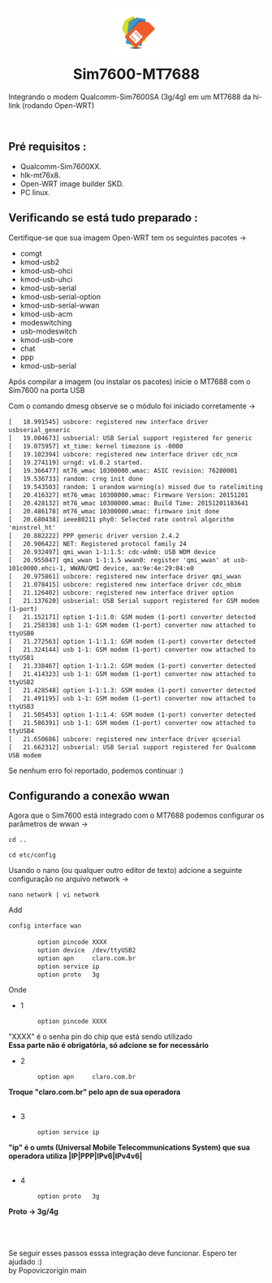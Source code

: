 <h1 align="center">
  <img src="public/sim.jpg" width="100">
  <br>
    Sim7600-MT7688
</h1>
<p>Integrando o modem Qualcomm-Sim7600SA (3g/4g) em um MT7688 da hi-link (rodando Open-WRT)</p>
<br>

## Pré requisitos :
- Qualcomm-Sim7600XX. 
- hlk-mt76x8. 
- Open-WRT image builder SKD. 
- PC linux.

## Verificando se está tudo preparado :
Certifique-se que sua imagem Open-WRT tem os seguintes pacotes ->
- comgt
- kmod-usb2
- kmod-usb-ohci
- kmod-usb-uhci
- kmod-usb-serial
- kmod-usb-serial-option
- kmod-usb-serial-wwan
- kmod-usb-acm
- modeswitching
- usb-modeswitch
- kmod-usb-core
- chat
- ppp
- kmod-usb-serial

Após compilar a imagem (ou instalar os pacotes) inicie o MT7688 com o Sim7600 na porta USB

Com o comando dmesg observe se o módulo foi iniciado corretamente ->
```
[   18.991545] usbcore: registered new interface driver usbserial_generic
[   19.004673] usbserial: USB Serial support registered for generic
[   19.075957] xt_time: kernel timezone is -0000
[   19.102394] usbcore: registered new interface driver cdc_ncm
[   19.274119] urngd: v1.0.2 started.
[   19.366477] mt76_wmac 10300000.wmac: ASIC revision: 76280001
[   19.536733] random: crng init done
[   19.543503] random: 1 urandom warning(s) missed due to ratelimiting
[   20.416327] mt76_wmac 10300000.wmac: Firmware Version: 20151201
[   20.428132] mt76_wmac 10300000.wmac: Build Time: 20151201183641
[   20.486178] mt76_wmac 10300000.wmac: firmware init done
[   20.680438] ieee80211 phy0: Selected rate control algorithm 'minstrel_ht'
[   20.882222] PPP generic driver version 2.4.2
[   20.906422] NET: Registered protocol family 24
[   20.932497] qmi_wwan 1-1:1.5: cdc-wdm0: USB WDM device
[   20.955047] qmi_wwan 1-1:1.5 wwan0: register 'qmi_wwan' at usb-101c0000.ehci-1, WWAN/QMI device, aa:9e:4e:29:04:e0
[   20.975861] usbcore: registered new interface driver qmi_wwan
[   21.078415] usbcore: registered new interface driver cdc_mbim
[   21.126402] usbcore: registered new interface driver option
[   21.137620] usbserial: USB Serial support registered for GSM modem (1-port)
[   21.152171] option 1-1:1.0: GSM modem (1-port) converter detected
[   21.258338] usb 1-1: GSM modem (1-port) converter now attached to ttyUSB0
[   21.272563] option 1-1:1.1: GSM modem (1-port) converter detected
[   21.324144] usb 1-1: GSM modem (1-port) converter now attached to ttyUSB1
[   21.338467] option 1-1:1.2: GSM modem (1-port) converter detected
[   21.414323] usb 1-1: GSM modem (1-port) converter now attached to ttyUSB2
[   21.428548] option 1-1:1.3: GSM modem (1-port) converter detected
[   21.491195] usb 1-1: GSM modem (1-port) converter now attached to ttyUSB3
[   21.505453] option 1-1:1.4: GSM modem (1-port) converter detected
[   21.586391] usb 1-1: GSM modem (1-port) converter now attached to ttyUSB4
[   21.650686] usbcore: registered new interface driver qcserial
[   21.662312] usbserial: USB Serial support registered for Qualcomm USB modem
```
Se nenhum erro foi reportado, podemos continuar :)

## Configurando a conexão wwan
Agora que o Sim7600 está integrado com o MT7688 podemos configurar os parâmetros de wwan ->
```
cd ..
```
```
cd etc/config
```
Usando o nano (ou qualquer outro editor de texto) adcione a seguinte configuração no arquivo network ->
```
nano network | vi network
```
Add
```
config interface wan

        option pincode XXXX
        option device  /dev/ttyUSB2
        option apn     claro.com.br
        option service ip
        option proto   3g
```
Onde
<br>
- 1
```
        option pincode XXXX
```
"XXXX" é o senha pin do chip que está sendo utilizado
<br>
<strong> 
Essa parte não é obrigatória, só adcione se for necessário
</strong>
<br>
- 2
```
        option apn     claro.com.br
```
<strong>
Troque "claro.com.br" pelo apn de sua operadora
</strong>
<br>
<br>

- 3 

```
        option service ip 
```
<strong> 
"ip" é o umts (Universal Mobile Telecommunications System) que sua operadora utiliza |IP|PPP|IPv6|IPv4v6|
</strong>
<br>
<br>

- 4

```
        option proto   3g
```
<strong>
Proto -> 3g/4g
</strong>
<br>
<br>
<br>
<br>

 Se seguir esses passos esssa integração deve funcionar. Espero ter ajudado :)
 <br>
 by Popoviczorigin main




